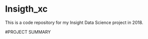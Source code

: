 # Insigth_xc
This is a code repository for my Insight Data Science project in 2018.

#PROJECT SUMMARY


